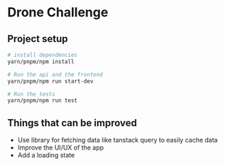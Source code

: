 # Drone Challenge

## Project setup

```sh
# install dependencies
yarn/pnpm/npm install

# Run the api and the frontend
yarn/pnpm/npm run start-dev

# Run the tests
yarn/pnpm/npm run test
```

## Things that can be improved

- Use library for fetching data like tanstack query to easily cache data
- Improve the UI/UX of the app
- Add a loading state
